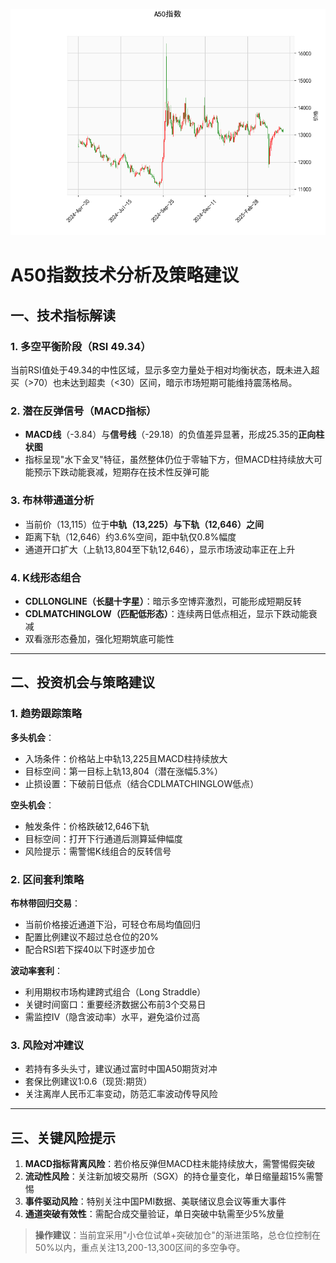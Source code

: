 ![图](A50.png)



# A50指数技术分析及策略建议

## 一、技术指标解读
### 1. 多空平衡阶段（RSI 49.34）
当前RSI值处于49.34的中性区域，显示多空力量处于相对均衡状态，既未进入超买（>70）也未达到超卖（<30）区间，暗示市场短期可能维持震荡格局。

### 2. 潜在反弹信号（MACD指标）
- **MACD线**（-3.84）与**信号线**（-29.18）的负值差异显著，形成25.35的**正向柱状图**
- 指标呈现"水下金叉"特征，虽然整体仍位于零轴下方，但MACD柱持续放大可能预示下跌动能衰减，短期存在技术性反弹可能

### 3. 布林带通道分析
- 当前价（13,115）位于**中轨（13,225）与下轨（12,646）之间**
- 距离下轨（12,646）约3.6%空间，距中轨仅0.8%幅度
- 通道开口扩大（上轨13,804至下轨12,646），显示市场波动率正在上升

### 4. K线形态组合
- **CDLLONGLINE（长腿十字星）**：暗示多空博弈激烈，可能形成短期反转
- **CDLMATCHINGLOW（匹配低形态）**：连续两日低点相近，显示下跌动能衰减
- 双看涨形态叠加，强化短期筑底可能性

---

## 二、投资机会与策略建议

### 1. 趋势跟踪策略
**多头机会**：
- 入场条件：价格站上中轨13,225且MACD柱持续放大
- 目标空间：第一目标上轨13,804（潜在涨幅5.3%）
- 止损设置：下破前日低点（结合CDLMATCHINGLOW低点）

**空头机会**：
- 触发条件：价格跌破12,646下轨
- 目标空间：打开下行通道后测算延伸幅度
- 风险提示：需警惕K线组合的反转信号

### 2. 区间套利策略
**布林带回归交易**：
- 当前价格接近通道下沿，可轻仓布局均值回归
- 配置比例建议不超过总仓位的20%
- 配合RSI若下探40以下时逐步加仓

**波动率套利**：
- 利用期权市场构建跨式组合（Long Straddle）
- 关键时间窗口：重要经济数据公布前3个交易日
- 需监控IV（隐含波动率）水平，避免溢价过高

### 3. 风险对冲建议
- 若持有多头头寸，建议通过富时中国A50期货对冲
- 套保比例建议1:0.6（现货:期货）
- 关注离岸人民币汇率变动，防范汇率波动传导风险

---

## 三、关键风险提示
1. **MACD指标背离风险**：若价格反弹但MACD柱未能持续放大，需警惕假突破
2. **流动性风险**：关注新加坡交易所（SGX）的持仓量变化，单日缩量超15%需警惕
3. **事件驱动风险**：特别关注中国PMI数据、美联储议息会议等重大事件
4. **通道突破有效性**：需配合成交量验证，单日突破中轨需至少5%放量

> **操作建议**：当前宜采用"小仓位试单+突破加仓"的渐进策略，总仓位控制在50%以内，重点关注13,200-13,300区间的多空争夺。